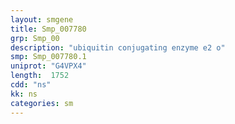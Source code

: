 ```yaml
---
layout: smgene
title: Smp_007780
grp: Smp_00
description: "ubiquitin conjugating enzyme e2 o"
smp: Smp_007780.1
uniprot: "G4VPX4"
length:  1752
cdd: "ns"
kk: ns
categories: sm
---
```

